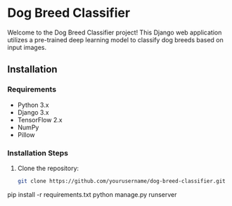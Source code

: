 # Dog Breed Classifier

Welcome to the Dog Breed Classifier project! This Django web application utilizes a pre-trained deep learning model to classify dog breeds based on input images.

## Installation

### Requirements

- Python 3.x
- Django 3.x
- TensorFlow 2.x
- NumPy
- Pillow

### Installation Steps

1. Clone the repository:

   ```bash
   git clone https://github.com/yourusername/dog-breed-classifier.git
pip install -r requirements.txt
python manage.py runserver
